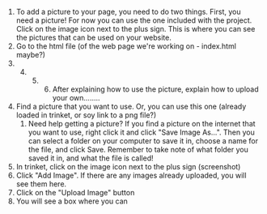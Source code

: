 1. To add a picture to your page, you need to do two things. First, you need a picture! For now you can use the one included with the project. Click on the image icon next to the plus sign. This is where you can see the pictures that can be used on your website.
2. Go to the html file \(of the web page we're working on - index.html maybe?\)
3. 4. 5. 6. After explaining how to use the picture, explain how to upload your own........
7. Find a picture that you want to use. Or, you can use this one \(already loaded in trinket, or soy link to a png file?\)
   1. Need help getting a picture? If you find a picture on the internet that you want to use, right click it and click "Save Image As...". Then you can select a folder on your computer to save it in, choose a name for the file, and click Save. Remember to take note of what folder you saved it in, and what the file is called!
8. In trinket, click on the image icon next to the plus sign \(screenshot\)
9. Click "Add Image". If there are any images already uploaded, you will see them here.
10. Click on the "Upload Image" button
11. You will see a box where you can



